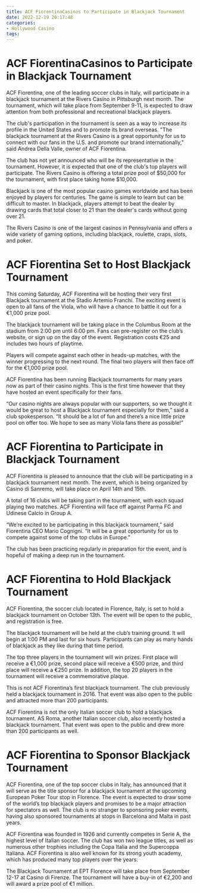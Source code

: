```yaml
---
title: ACF FiorentinaCasinos to Participate in Blackjack Tournament
date: 2022-12-19 20:17:48
categories:
- Hollywood Casino
tags:
---
```



#  ACF FiorentinaCasinos to Participate in Blackjack Tournament

ACF Fiorentina, one of the leading soccer clubs in Italy, will participate in a blackjack tournament at the Rivers Casino in Pittsburgh next month. The tournament, which will take place from September 9-11, is expected to draw attention from both professional and recreational blackjack players.

The club's participation in the tournament is seen as a way to increase its profile in the United States and to promote its brand overseas. "The blackjack tournament at the Rivers Casino is a great opportunity for us to connect with our fans in the U.S. and promote our brand internationally," said Andrea Della Valle, owner of ACF Fiorentina.

The club has not yet announced who will be its representative in the tournament. However, it is expected that one of the club's top players will participate. The Rivers Casino is offering a total prize pool of $50,000 for the tournament, with first place taking home $10,000.

Blackjack is one of the most popular casino games worldwide and has been enjoyed by players for centuries. The game is simple to learn but can be difficult to master. In blackjack, players attempt to beat the dealer by drawing cards that total closer to 21 than the dealer's cards without going over 21.

The Rivers Casino is one of the largest casinos in Pennsylvania and offers a wide variety of gaming options, including blackjack, roulette, craps, slots, and poker.

#  ACF Fiorentina Set to Host Blackjack Tournament

This coming Saturday, ACF Fiorentina will be hosting their very first Blackjack tournament at the Stadio Artemio Franchi. The exciting event is open to all fans of the Viola, who will have a chance to battle it out for a €1,000 prize pool.

The blackjack tournament will be taking place in the Columbus Room at the stadium from 2:00 pm until 6:00 pm. Fans can pre-register on the club’s website, or sign up on the day of the event. Registration costs €25 and includes two hours of playtime.

Players will compete against each other in heads-up matches, with the winner progressing to the next round. The final two players will then face off for the €1,000 prize pool.

ACF Fiorentina has been running Blackjack tournaments for many years now as part of their casino nights. This is the first time however that they have hosted an event specifically for their fans.

“Our casino nights are always popular with our supporters, so we thought it would be great to host a Blackjack tournament especially for them,” said a club spokesperson. “It should be a lot of fun and there’s a nice little prize pool on offer too. We hope to see as many Viola fans there as possible!”

#  ACF Fiorentina to Participate in Blackjack Tournament

ACF Fiorentina is pleased to announce that the club will be participating in a blackjack tournament next month. The event, which is being organized by Casino di Sanremo, will take place on April 14th and 15th. 

A total of 16 clubs will be taking part in the tournament, with each squad playing two matches. ACF Fiorentina will face off against Parma FC and Udinese Calcio in Group A. 

“We’re excited to be participating in this blackjack tournament,” said Fiorentina CEO Mario Cognigni. “It will be a great opportunity for us to compete against some of the top clubs in Europe.” 

The club has been practicing regularly in preparation for the event, and is hopeful of making a deep run in the tournament.

#  ACF Fiorentina to Hold Blackjack Tournament

ACF Fiorentina, the soccer club located in Florence, Italy, is set to hold a blackjack tournament on October 13th. The event will be open to the public, and registration is free.

The blackjack tournament will be held at the club’s training ground. It will begin at 1:00 PM and last for six hours. Participants can play as many hands of blackjack as they like during that time period.

The top three players in the tournament will win prizes. First place will receive a €1,000 prize, second place will receive a €500 prize, and third place will receive a €250 prize. In addition, the top 20 players in the tournament will receive a commemorative plaque.

This is not ACF Fiorentina’s first blackjack tournament. The club previously held a blackjack tournament in 2016. That event was also open to the public and attracted more than 200 participants.

ACF Fiorentina is not the only Italian soccer club to hold a blackjack tournament. AS Roma, another Italian soccer club, also recently hosted a blackjack tournament. That event was open to the public and drew more than 200 participants as well.

#  ACF Fiorentina to Sponsor Blackjack Tournament

ACF Fiorentina, one of the top soccer clubs in Italy, has announced that it will serve as the title sponsor for a blackjack tournament at the upcoming European Poker Tour stop in Florence. The event is expected to draw some of the world’s top blackjack players and promises to be a major attraction for spectators as well. The club is no stranger to sponsoring poker events, having also sponsored tournaments at stops in Barcelona and Malta in past years.

ACF Fiorentina was founded in 1926 and currently competes in Serie A, the highest level of Italian soccer. The club has won two league titles, as well as numerous other trophies including the Copa Italia and the Supercoppa Italiana. ACF Fiorentina is also well known for its strong youth academy, which has produced many top players over the years.

The Blackjack Tournament at EPT Florence will take place from September 12-17 at Casino di Firenze. The tournament will have a buy-in of €2,200 and will award a prize pool of €1 million.